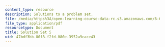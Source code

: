 ```yaml
---
content_type: resource
description: Solutions to a problem set.
file: /media/https%3A/open-learning-course-data-rc.s3.amazonaws.com/6-055j-the-art-of-approximation-in-science-and-engineering-spring-2008/47bdf3bb80f8f2fd080e3952a9cace43_sol05.pdf
file_type: application/pdf
resourcetype: Document
title: Solution Set 5
uid: 47bdf3bb-80f8-f2fd-080e-3952a9cace43
---
```

